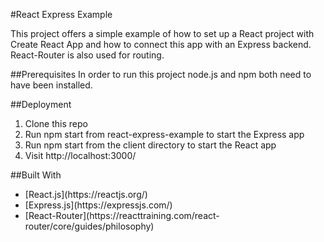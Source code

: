 #React Express Example

This project offers a simple example of how to set up a React project with Create React App and how to connect this app with an Express backend. React-Router is also used for routing.

##Prerequisites
In order to run this project node.js and npm both need to have been installed.

##Deployment
<ol>
<li>Clone this repo</li>
<li>Run npm start from react-express-example to start the Express app</li>
<li>Run npm start from the client directory to start the React app</li>
<li>Visit http://localhost:3000/</li>
</ol>

##Built With
<ul>
<li>[React.js](https://reactjs.org/)</li>
<li>[Express.js](https://expressjs.com/)</li>
<li>[React-Router](https://reacttraining.com/react-router/core/guides/philosophy)</li>
</ul>
